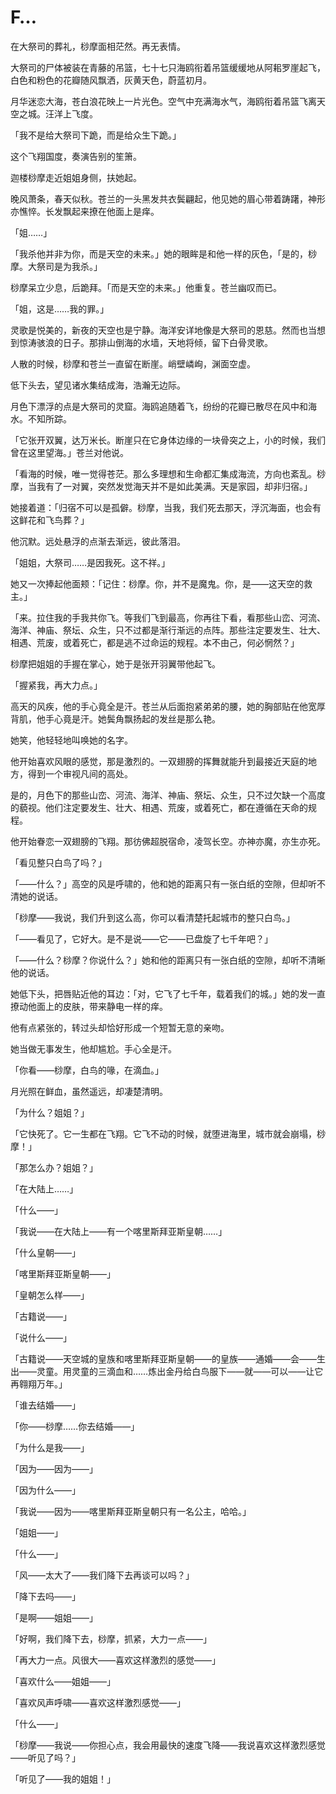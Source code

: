 # F…

在大祭司的葬礼，桫摩面相茫然。再无表情。

大祭司的尸体被装在青藤的吊篮，七十七只海鸥衔着吊篮缓缓地从阿耜罗崖起飞，白色和粉色的花瓣随风飘洒，灰黄天色，蔚蓝初月。

月华迷恋大海，苍白浪花映上一片光色。空气中充满海水气，海鸥衔着吊篮飞离天空之城。汪洋上飞度。

「我不是给大祭司下跪，而是给众生下跪。」

这个飞翔国度，奏演告别的笙箫。

迦楼桫摩走近姐姐身侧，扶她起。

晚风萧条，春天似秋。苍兰的一头黑发共衣鬓翩起，他见她的眉心带着踌躇，神形亦憔悴。长发飘起来撩在他面上是痒。

「姐……」

「我杀他并非为你，而是天空的未来。」她的眼眸是和他一样的灰色，「是的，桫摩。大祭司是为我杀。」

桫摩呆立少息，后跪拜。「而是天空的未来。」他重复。苍兰幽叹而已。

「姐，这是……我的罪。」

灵歌是悦美的，新夜的天空也是宁静。海洋安详地像是大祭司的恩慈。然而也当想到惊涛骇浪的日子。那排山倒海的水墙，天地将倾，留下白骨灵歌。

人散的时候，桫摩和苍兰一直留在断崖。峭壁嶙峋，渊面空虚。

低下头去，望见诸水集结成海，浩瀚无边际。

月色下漂浮的点是大祭司的灵窟。海鸥追随着飞，纷纷的花瓣已散尽在风中和海水。不知所踪。

「它张开双翼，达万米长。断崖只在它身体边缘的一块骨突之上，小的时候，我们曾在这里望海。」苍兰对他说。

「看海的时候，唯一觉得苍茫。那么多理想和生命都汇集成海流，方向也紊乱。桫摩，当我有了一对翼，突然发觉海天并不是如此美满。天是家园，却非归宿。」

她接着道：「归宿不可以是孤僻。桫摩，当我，我们死去那天，浮沉海面，也会有这鲜花和飞鸟葬？」

他沉默。远处悬浮的点渐去渐远，彼此落泪。

「姐姐，大祭司……是因我死。这不祥。」

她又一次捧起他面颊：「记住：桫摩。你，并不是魔鬼。你，是——这天空的救主。」

「来。拉住我的手我共你飞。等我们飞到最高，你再往下看，看那些山峦、河流、海洋、神庙、祭坛、众生，只不过都是渐行渐远的点阵。那些注定要发生、壮大、相遇、荒废，或着死亡，都是逃不过命运的规程。本不由己，何必惘然？」

桫摩把姐姐的手握在掌心，她于是张开羽翼带他起飞。

「握紧我，再大力点。」

高天的风疾，他的手心竟全是汗。苍兰从后面抱紧弟弟的腰，她的胸部贴在他宽厚背肌，他手心竟是汗。她鬓角飘扬起的发丝是那么艳。

她笑，他轻轻地叫唤她的名字。

他开始喜欢风眼的感觉，那是激烈的。一双翅膀的挥舞就能升到最接近天庭的地方，得到一个审视凡间的高处。

是的，月色下的那些山峦、河流、海洋、神庙、祭坛、众生，只不过欠缺一个高度的藐视。他们注定要发生、壮大、相遇、荒废，或着死亡，都在遵循在天命的规程。

他开始眷恋一双翅膀的飞翔。那彷佛超脱宿命，凌驾长空。亦神亦魔，亦生亦死。

「看见整只白鸟了吗？」

「——什么？」高空的风是呼啸的，他和她的距离只有一张白纸的空隙，但却听不清她的说话。

「桫摩——我说，我们升到这么高，你可以看清楚托起城市的整只白鸟。」

「——看见了，它好大。是不是说——它——已盘旋了七千年吧？」

「——什么？桫摩？你说什么？」她和他的距离只有一张白纸的空隙，却听不清晰他的说话。

她低下头，把唇贴近他的耳边：「对，它飞了七千年，载着我们的城。」她的发一直撩动他面上的皮肤，带来静电一样的痒。

他有点紧张的，转过头却恰好形成一个短暂无意的亲吻。

她当做无事发生，他却尴尬。手心全是汗。

「你看——桫摩，白鸟的喙，在滴血。」

月光照在鲜血，虽然遥远，却凄楚清明。

「为什么？姐姐？」

「它快死了。它一生都在飞翔。它飞不动的时候，就堕进海里，城市就会崩塌，桫摩！」

「那怎么办？姐姐？」

「在大陆上……」

「什么——」

「我说——在大陆上——有一个喀里斯拜亚斯皇朝……」

「什么皇朝——」

「喀里斯拜亚斯皇朝——」

「皇朝怎么样——」

「古籍说——」

「说什么——」

「古籍说——天空城的皇族和喀里斯拜亚斯皇朝——的皇族——通婚——会——生出——灵童。用灵童的三滴血和……炼出金丹给白鸟服下——就——可以——让它再翱翔万年。」

「谁去结婚——」

「你——桫摩……你去结婚——」

「为什么是我——」

「因为——因为——」

「因为什么——」

「我说——因为——喀里斯拜亚斯皇朝只有一名公主，哈哈。」

「姐姐——」

「什么——」

「风——太大了——我们降下去再谈可以吗？」

「降下去吗——」

「是啊——姐姐——」

「好啊，我们降下去，桫摩，抓紧，大力一点——」

「再大力一点。风很大——喜欢这样激烈的感觉——」

「喜欢什么——姐姐——」

「喜欢风声呼啸——喜欢这样激烈感觉——」

「什么——」

「桫摩——我说——你担心点，我会用最快的速度飞降——我说喜欢这样激烈感觉——听见了吗？」

「听见了——我的姐姐！」
